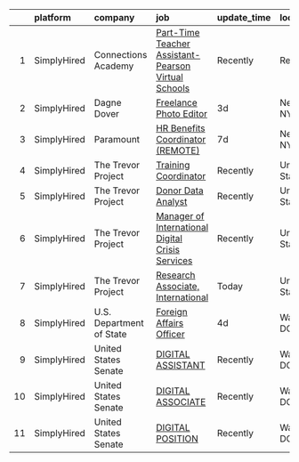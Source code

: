 

|    | platform    | company                  | job                                                                                                                                                               | update_time   | location       |
|---:|:------------|:-------------------------|:------------------------------------------------------------------------------------------------------------------------------------------------------------------|:--------------|:---------------|
|  1 | SimplyHired | Connections Academy      | [Part-Time Teacher Assistant- Pearson Virtual Schools](https://www.simplyhired.com/job/H-o-IwjFf0uo-HgCvKASkxVKY3NezKlUUHSEocy41PZEQunrcF6HXQ?q=digital+platform) | Recently      | Remote         |
|  2 | SimplyHired | Dagne Dover              | [Freelance Photo Editor](https://www.simplyhired.com/job/hHqr0lS_RqdlBafjcXZuGVM_Hh6NP3TnXfJBM9VQyR_wR6LGiQm3wA?q=digital+platform)                               | 3d            | New York, NY   |
|  3 | SimplyHired | Paramount                | [HR Benefits Coordinator (REMOTE)](https://www.simplyhired.com/job/3UJykUrRQZqZyTxiHCA-4dhyAkJ1Jbu_AFVw2sDLmJP8SseUE-I1tQ?q=digital+platform)                     | 7d            | New York, NY   |
|  4 | SimplyHired | The Trevor Project       | [Training Coordinator](https://www.simplyhired.com/job/czdB0NRI4c3td_p7atit5L3yB2pmUEpUrJg6AwnqkDsgOwSnkq4ByQ?q=digital+platform)                                 | Recently      | United States  |
|  5 | SimplyHired | The Trevor Project       | [Donor Data Analyst](https://www.simplyhired.com/job/gR7q_UaC286VVuWnp9ivp9JRcHKeZj-Ow6jyk2rQNPOFBYdU5sLvaA?q=digital+platform)                                   | Recently      | United States  |
|  6 | SimplyHired | The Trevor Project       | [Manager of International Digital Crisis Services](https://www.simplyhired.com/job/Z4cFFelTHnrPT2MKRe0b1WFCh7uCER9id9k1Qo7WOvBzimIAcWEhNA?q=digital+platform)     | Recently      | United States  |
|  7 | SimplyHired | The Trevor Project       | [Research Associate, International](https://www.simplyhired.com/job/Ci1FY0O8OM8OQ-S5u7ezpF214C2Vz8UfpXG1LW-USW4ogGC1xOzQHA?q=digital+platform)                    | Today         | United States  |
|  8 | SimplyHired | U.S. Department of State | [Foreign Affairs Officer](https://www.simplyhired.com/job/EY4y6mB0cwhOEj7TN_srcupOyucPWTt38pYWhm7gQTnVhHbd6XHHBA?q=digital+platform)                              | 4d            | Washington, DC |
|  9 | SimplyHired | United States Senate     | [DIGITAL ASSISTANT](https://www.simplyhired.com/job/tSk3iTaNbMOVapsHIk4VrBpywjB92qo5k8HOLswKogGtDE4wjBVLZg?q=digital+platform)                                    | Recently      | Washington, DC |
| 10 | SimplyHired | United States Senate     | [DIGITAL ASSOCIATE](https://www.simplyhired.com/job/ueDjf6HGGo2GjLrCgtobDAnzLImUWJ0ZkMSJ1yUHfNssopVgTl1Jlw?q=digital+platform)                                    | Recently      | Washington, DC |
| 11 | SimplyHired | United States Senate     | [DIGITAL POSITION](https://www.simplyhired.com/job/gm2PyydoEsgNllwTFnLZXr8SOF9gwAax7N1jS0zkTIo0mUOhCXAcUQ?q=digital+platform)                                     | Recently      | Washington, DC |